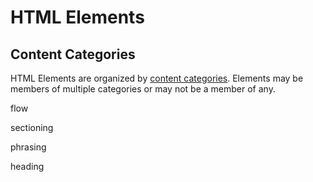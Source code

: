 # HTML Elements

## Content Categories

HTML Elements are organized by [content categories](https://developer.mozilla.org/en-US/docs/Web/Guide/HTML/Content_categories). Elements may be members of multiple categories or may not be a member of any.

flow

sectioning

phrasing

heading


